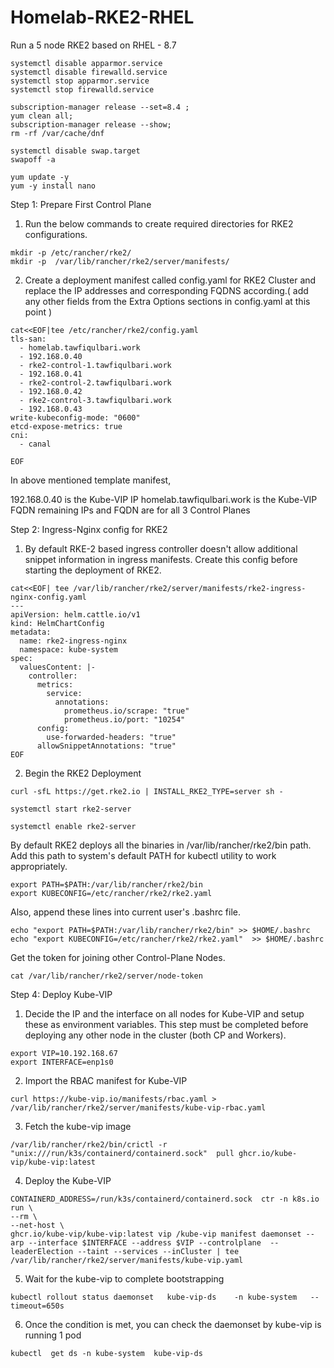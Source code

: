 # Homelab-RKE2-RHEL
Run a 5 node RKE2 based on RHEL - 8.7
```
systemctl disable apparmor.service
systemctl disable firewalld.service
systemctl stop apparmor.service
systemctl stop firewalld.service
```
```
subscription-manager release --set=8.4 ;
yum clean all;
subscription-manager release --show;
rm -rf /var/cache/dnf
```
```
systemctl disable swap.target
swapoff -a
```
```
yum update -y
yum -y install nano
```
Step 1: Prepare First Control Plane
1. Run the below commands to create required directories for RKE2 configurations.
```
mkdir -p /etc/rancher/rke2/
mkdir -p  /var/lib/rancher/rke2/server/manifests/
```
2. Create a deployment manifest called config.yaml for RKE2 Cluster and replace the IP addresses and corresponding FQDNS according.( add any other fields from the Extra Options sections in config.yaml  at this point )
```
cat<<EOF|tee /etc/rancher/rke2/config.yaml
tls-san:
  - homelab.tawfiqulbari.work
  - 192.168.0.40
  - rke2-control-1.tawfiqulbari.work
  - 192.168.0.41
  - rke2-control-2.tawfiqulbari.work
  - 192.168.0.42
  - rke2-control-3.tawfiqulbari.work
  - 192.168.0.43
write-kubeconfig-mode: "0600"
etcd-expose-metrics: true
cni:
  - canal

EOF
```
In above mentioned template manifest,

192.168.0.40 is the Kube-VIP  IP
homelab.tawfiqulbari.work is the Kube-VIP FQDN
remaining IPs and FQDN are for all 3 Control Planes

Step 2: Ingress-Nginx config for RKE2
1. By default RKE-2 based ingress controller doesn't allow additional snippet information in ingress manifests. Create this config before starting the deployment of RKE2.
```
cat<<EOF| tee /var/lib/rancher/rke2/server/manifests/rke2-ingress-nginx-config.yaml
---
apiVersion: helm.cattle.io/v1
kind: HelmChartConfig
metadata:
  name: rke2-ingress-nginx
  namespace: kube-system
spec:
  valuesContent: |-
    controller:
      metrics:
        service:
          annotations:
            prometheus.io/scrape: "true"
            prometheus.io/port: "10254"
      config:
        use-forwarded-headers: "true"
      allowSnippetAnnotations: "true"
EOF
```
2. Begin the RKE2 Deployment
```
curl -sfL https://get.rke2.io | INSTALL_RKE2_TYPE=server sh -
```
```
systemctl start rke2-server
```
```
systemctl enable rke2-server
```
By default RKE2 deploys all the binaries in /var/lib/rancher/rke2/bin path. Add this path to system's default PATH for kubectl utility to work appropriately.
```
export PATH=$PATH:/var/lib/rancher/rke2/bin
export KUBECONFIG=/etc/rancher/rke2/rke2.yaml
```
Also, append these lines into current user's .bashrc  file.
```
echo "export PATH=$PATH:/var/lib/rancher/rke2/bin" >> $HOME/.bashrc
echo "export KUBECONFIG=/etc/rancher/rke2/rke2.yaml"  >> $HOME/.bashrc
```
Get the token for joining other Control-Plane Nodes.
```
cat /var/lib/rancher/rke2/server/node-token
```
Step 4: Deploy Kube-VIP
1. Decide the IP and the interface on all nodes for Kube-VIP and setup these as environment variables. This step must be completed before deploying any other node in the cluster (both CP and Workers).
```
export VIP=10.192.168.67
export INTERFACE=enp1s0
```
2. Import the RBAC manifest for Kube-VIP
```
curl https://kube-vip.io/manifests/rbac.yaml > /var/lib/rancher/rke2/server/manifests/kube-vip-rbac.yaml
```
3. Fetch the kube-vip image
```
/var/lib/rancher/rke2/bin/crictl -r "unix:///run/k3s/containerd/containerd.sock"  pull ghcr.io/kube-vip/kube-vip:latest
```
4. Deploy the Kube-VIP
```
CONTAINERD_ADDRESS=/run/k3s/containerd/containerd.sock  ctr -n k8s.io run \
--rm \
--net-host \
ghcr.io/kube-vip/kube-vip:latest vip /kube-vip manifest daemonset --arp --interface $INTERFACE --address $VIP --controlplane  --leaderElection --taint --services --inCluster | tee /var/lib/rancher/rke2/server/manifests/kube-vip.yaml
```
5. Wait for the kube-vip to complete bootstrapping
```
kubectl rollout status daemonset   kube-vip-ds    -n kube-system   --timeout=650s
```
6. Once the condition is met, you can check the daemonset by kube-vip is running 1 pod
```
kubectl  get ds -n kube-system  kube-vip-ds
```
